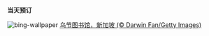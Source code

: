 
**当天预订**

![bing-wallpaper](https://www.bing.com/th?id=OHR.OrchardLibrary_ZH-CN3578982798_1920x1080.jpg)
[乌节图书馆，新加坡 (© Darwin Fan/Getty Images)](https://www.bing.com/search?q=%E5%9B%BD%E9%99%85%E6%89%AB%E7%9B%B2%E6%97%A5&amp;form=hpcapt&amp;mkt=zh-cn)
  